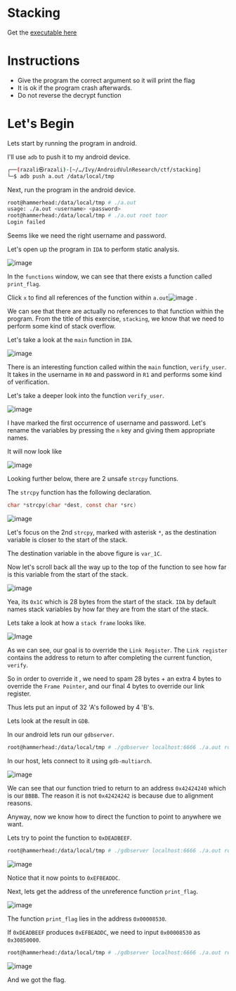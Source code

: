# Stacking

Get the [executable here](https://github.com/wireless90/AndroidInternalsCTF/tree/main/Stacking)

# Instructions

- Give the program the correct argument so it will print the flag
- It is ok if the program crash afterwards.
- Do not reverse the decrypt function


# Let's Begin

Lets start by running the program in android.

I'll use `adb` to push it to my android device.

```sh
┌──(razali㉿razali)-[~/…/Ivy/AndroidVulnResearch/ctf/stacking]
└─$ adb push a.out /data/local/tmp 
```

Next, run the program in the android device.
```sh
root@hammerhead:/data/local/tmp # ./a.out                                      
usage: ./a.out <username> <password>
root@hammerhead:/data/local/tmp # ./a.out root toor                            
Login failed
```

Seems like we need the right username and password.

Let's open up the program in `IDA` to perform static analysis.

![image](https://dev-to-uploads.s3.amazonaws.com/uploads/articles/gkwsiduk0h4uh3rf7th2.png)

In the `functions` window, we can see that there exists a function called `print_flag`. 

Click `x` to find all references of the function within `a.out`![image](https://dev-to-uploads.s3.amazonaws.com/uploads/articles/r9lsuq2at8jlnsr2ffd5.png)
 . 

We can see that there are actually no references to that function within the program. From the title of this exercise, `stacking`, we know that we need to perform some kind of stack overflow.

Let's take a look at the `main` function in `IDA`.

![image](https://dev-to-uploads.s3.amazonaws.com/uploads/articles/0akdmq6863ea9rzfj2zz.png)

There is an interesting function called within the `main` function, `verify_user`. It takes in the username in `R0` and password in `R1` and performs some kind of verification.

 Let's take a deeper look into the function `verify_user`.


![image](https://dev-to-uploads.s3.amazonaws.com/uploads/articles/3qan3gx0pr7z3clgd6yk.png)

I have marked the first occurrence of username and password. Let's rename the variables by pressing the `n` key and giving them appropriate names.

It will now look like

![image](https://dev-to-uploads.s3.amazonaws.com/uploads/articles/ceajln9haahxm9o43kc0.png)


Looking further below, there are 2 unsafe `strcpy` functions.

The `strcpy` function has the following declaration.
```c
char *strcpy(char *dest, const char *src)
```

![image](https://dev-to-uploads.s3.amazonaws.com/uploads/articles/dx205kfj81jg2cg0f2lp.png)
 
 
Let's focus on the 2nd `strcpy`, marked with asterisk `*`, as the destination variable is closer to the start of the stack.

The destination variable in the above figure is `var_1C`.

Now let's scroll back all the way up to the top of the function to see how far is this variable from the start of the stack.

![image](https://dev-to-uploads.s3.amazonaws.com/uploads/articles/373btbe0c11wciam3rox.png)

Yea, its `0x1C` which is 28 bytes from the start of the stack. `IDA` by default names stack variables by how far they are from the start of the stack.

Lets take a look at how a `stack frame` looks like.

![Image](https://azeria-labs.com/wp-content/uploads/2020/03/stack_3_darkbg.png)

As we can see, our goal is to override the `Link Register`. The `Link register` contains the address to return to after completing the current function, `verify`.

So in order to override it , we need to spam 28 bytes + an extra 4 bytes to override the `Frame Pointer`, and our final 4 bytes to override our link register.

Thus lets put an input of 32 'A's followed by 4 'B's.

Lets look at the result in `GDB`.

In our android lets run our `gdbserver`.

```sh
root@hammerhead:/data/local/tmp # ./gdbserver localhost:6666 ./a.out root AAAAAAAAAAAAAAAAAAAAAAAAAAAAAAAABBBB  
```

In our host, lets connect to it using `gdb-multiarch`.

![image](https://dev-to-uploads.s3.amazonaws.com/uploads/articles/472vi3g66749rasbmigr.png)

We can see that our function tried to return to an address `0x42424240` which is our `BBBB`. The reason it is not `0x42424242` is because due to alignment reasons.

Anyway, now we know how to direct the function to point to anywhere we want.

Lets try to point the function to `0xDEADBEEF`.

```sh
root@hammerhead:/data/local/tmp # ./gdbserver localhost:6666 ./a.out root `echo -en "AAAAAAAAAAAAAAAAAAAAAAAAAAAAAAAA\xDE\xAD\xBE\xEF" ` 
```
![image](https://dev-to-uploads.s3.amazonaws.com/uploads/articles/lfqigqg5q3klav8ns13z.png)

Notice that it now points to  `0xEFBEADDC`.


Next, lets get the address of the unreference function `print_flag`.

![image](https://dev-to-uploads.s3.amazonaws.com/uploads/articles/vc35bnyfd4lnti39wwdy.png)
 
The function `print_flag` lies in the address `0x00008530`.

If `0xDEADBEEF` produces `0xEFBEADDC`, we need to input `0x00008530` as `0x30850000`.

```sh
root@hammerhead:/data/local/tmp # ./gdbserver localhost:6666 ./a.out root `echo -en "AAAAAAAAAAAAAAAAAAAAAAAAAAAAAAAA\x30\x85\x00\x00" ` 
```

![image](https://dev-to-uploads.s3.amazonaws.com/uploads/articles/tg7u021vlnp07q0t7bnb.png)


And we got the flag. 